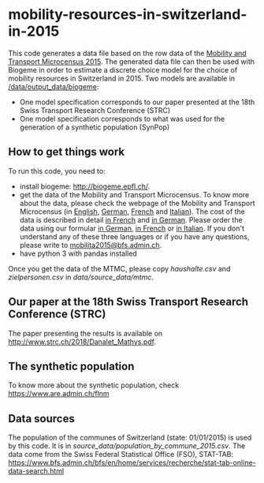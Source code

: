 # mobility-resources-in-switzerland-in-2015
This code generates a data file based on the row data of the <a href="www.are.admin.ch/mtmc">Mobility and Transport Microcensus 2015</a>. The generated data file can then be used with Biogeme in order to estimate a discrete choice model for the choice of mobility resources in Switzerland in 2015. Two models are available in <a href="https://github.com/antonindanalet/mobility-resources-in-switzerland-in-2015/tree/master/data/output_data/biogeme">/data/output_data/biogeme</a>:
- One model specification corresponds to our paper presented at the 18th Swiss Transport Research Conference (STRC)
- One model specification corresponds to what was used for the generation of a synthetic population (SynPop)

## How to get things work
To run this code, you need to:
- install biogeme: http://biogeme.epfl.ch/.
- get the data of the Mobility and Transport Microcensus. To know more about the data, please check the webpage of the Mobility and Transport Microcensus (in <a href="http://www.are.admin.ch/mtmc">English</a>, <a href="http://www.are.admin.ch/mzmv">German</a>, <a href="http://www.are.admin.ch/mrmt">French</a> and <a href="http://www.are.admin.ch/mcmt">Italian</a>). The cost of the data is described in detail <a href="https://www.are.admin.ch/are/fr/home/media-et-publications/publications/bases/mikrozensus-mobilitat-und-verkehr-2015-mogliche-zusatzauswertung.html">in French</a> and <a href="https://www.are.admin.ch/are/de/home/medien-und-publikationen/publikationen/grundlagen/mikrozensus-mobilitat-und-verkehr-2015-mogliche-zusatzauswertung.html">in German</a>. Please order the data using our formular <a href="https://www.are.admin.ch/are/de/home/verkehr-und-infrastruktur/grundlagen-und-daten/mzmv/datenzugang.html">in German</a>, <a href="https://www.are.admin.ch/are/fr/home/transports-et-infrastructures/bases-et-donnees/mrmt/accesauxdonnees.html">in French</a> or <a href="https://www.are.admin.ch/are/it/home/trasporti-e-infrastrutture/basi-e-dati/mcmt/accessoaidati.html">in Italian</a>. If you don't understand any of these three languages or if you have any questions, please write to mobilita2015@bfs.admin.ch.
- have python 3 with pandas installed

Once you get the data of the MTMC, please copy *haushalte.csv* and *zielpersonen.csv* in *data/source_data/mtmc*.

## Our paper at the 18th Swiss Transport Research Conference (STRC)
The paper presenting the results is available on http://www.strc.ch/2018/Danalet_Mathys.pdf.

## The synthetic population
To know more about the synthetic population, check https://www.are.admin.ch/flnm

## Data sources
The population of the communes of Switzerland (state: 01/01/2015) is used by this code. It is in *source_data/population_by_commune_2015.csv*. The data come from the Swiss Federal Statistical Office (FSO), STAT-TAB: https://www.bfs.admin.ch/bfs/en/home/services/recherche/stat-tab-online-data-search.html
